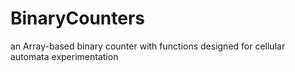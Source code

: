 # BinaryCounters
 an Array-based binary counter with functions designed for cellular automata experimentation
